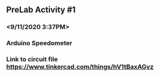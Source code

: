 ## PreLab Activity #1
### <Ree Johndave N. Dignos >
### <9/11/2020 3:37PM>
### Arduino Speedometer

### Link to circuit file https://www.tinkercad.com/things/hV1tBaxAGvz